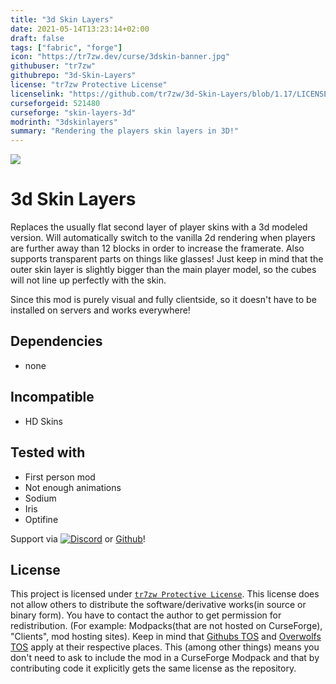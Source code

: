 ```yaml
---
title: "3d Skin Layers"
date: 2021-05-14T13:23:14+02:00
draft: false
tags: ["fabric", "forge"]
icon: "https://tr7zw.dev/curse/3dskin-banner.jpg"
githubuser: "tr7zw"
githubrepo: "3d-Skin-Layers"
license: "tr7zw Protective License"
licenselink: "https://github.com/tr7zw/3d-Skin-Layers/blob/1.17/LICENSE"
curseforgeid: 521480
curseforge: "skin-layers-3d"
modrinth: "3dskinlayers"
summary: "Rendering the players skin layers in 3D!"
---
```


![](https://tr7zw.dev/curse/3dskin-banner.jpg)

# 3d Skin Layers

Replaces the usually flat second layer of player skins with a 3d modeled version. Will automatically switch to the vanilla 2d rendering when players are further away than 12 blocks in order to increase the framerate. Also supports transparent parts on things like glasses! Just keep in mind that the outer skin layer is slightly bigger than the main player model, so the cubes will not line up perfectly with the skin.

Since this mod is purely visual and fully clientside, so it doesn't have to be installed on servers and works everywhere!

## Dependencies

- none

## Incompatible

- HD Skins

## Tested with

- First person mod
- Not enough animations
- Sodium
- Iris
- Optifine

Support via [![Discord](https://tr7zw.dev/curse/Discord.png)](https://discord.gg/2wKH8yeThf) or [Github](https://github.com/tr7zw/3d-skin-layers)!

## License

This project is licensed under [``tr7zw Protective License``](LICENSE).
This license does not allow others to distribute the software/derivative works(in source or binary form).
You have to contact the author to get permission for redistribution. (For example: Modpacks(that are not hosted on CurseForge), "Clients", mod hosting sites).
Keep in mind that [Githubs TOS](https://docs.github.com/en/github/site-policy/github-terms-of-service#d-user-generated-content) and [Overwolfs TOS](https://www.overwolf.com/legal/terms/) apply at their respective places. This (among other things) means you don't need to ask to include the mod in a CurseForge Modpack and that by contributing code it explicitly gets the same license as the repository.
